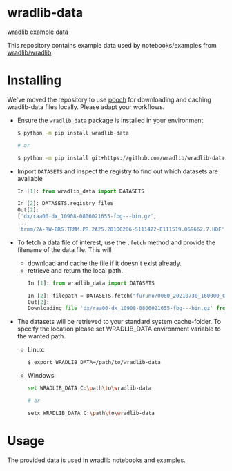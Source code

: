 # wradlib-data
wradlib example data

This repository contains example data used by notebooks/examples from [wradlib/wradlib](https://github.com/wradlib/wradlib/).

Installing
==========

We've moved the repository to use [pooch](https://www.fatiando.org/pooch/) for downloading and caching wradlib-data files locally. 
Please adapt your workflows.

- Ensure the `wradlib_data` package is installed in your environment

    ```bash
    $ python -m pip install wradlib-data
    
    # or
    
    $ python -m pip install git+https://github.com/wradlib/wradlib-data@pooch
    ```

- Import `DATASETS` and inspect the registry to find out which datasets are available

    ```python
    In [1]: from wradlib_data import DATASETS
    
    In [2]: DATASETS.registry_files
    Out[2]: 
    ['dx/raa00-dx_10908-0806021655-fbg---bin.gz',
    ...
    'trmm/2A-RW-BRS.TRMM.PR.2A25.20100206-S111422-E111519.069662.7.HDF']  
    ```

- To fetch a data file of interest, use the `.fetch` method and provide the filename of the data file. This will

  - download and cache the file if it doesn't exist already.
  - retrieve and return the local path.
      ```python
      In [1]: from wradlib_data import DATASETS
      
      In [2]: filepath = DATASETS.fetch("furuno/0080_20210730_160000_01_02.scn.gz")
      Out[2]: 
      Downloading file 'dx/raa00-dx_10908-0806021655-fbg---bin.gz' from 'https://github.com/wradlib/wradlib-data/raw/main/data/dx/raa00-dx_10908-0806021655-fbg---bin.gz' to '/user/kmuehlbauer/.cache/wradlib-data'.
      ```

- The datasets will be retrieved to your standard system cache-folder. To specify the location please set WRADLIB_DATA environment variable to the wanted path.
    - Linux:
        ```bash
        $ export WRADLIB_DATA=/path/to/wradlib-data
        ```
    - Windows:
        ```bash
        set WRADLIB_DATA C:\path\to\wradlib-data
        
        # or
        
        setx WRADLIB_DATA C:\path\to\wradlib-data
        ```

Usage
=====

The provided data is used in wradlib notebooks and examples. 

